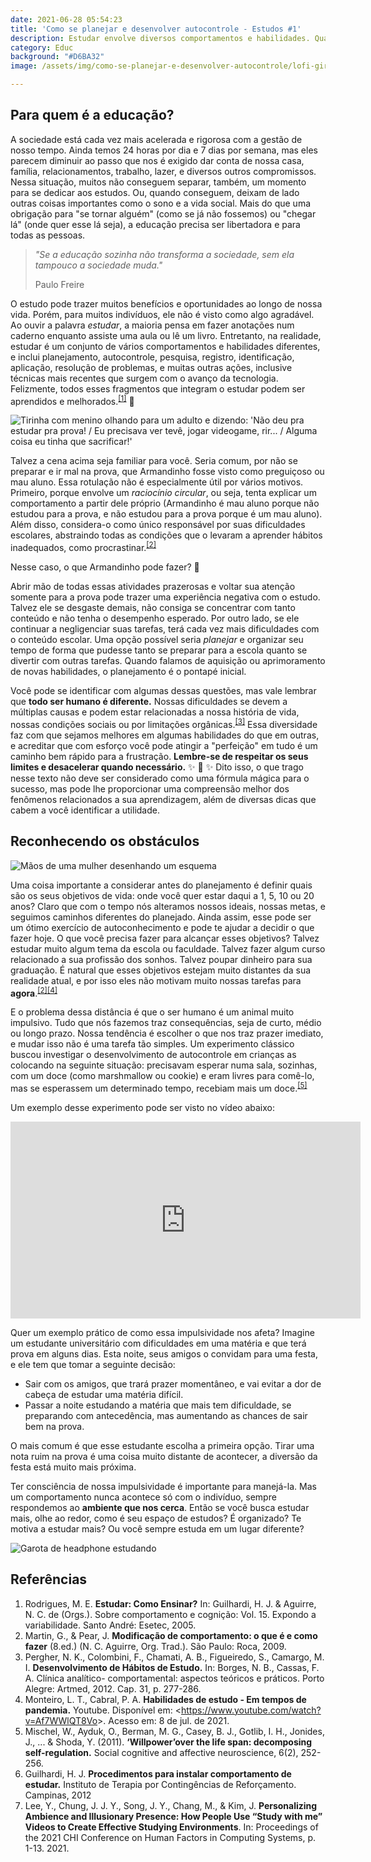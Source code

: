 ```yaml
---
date: 2021-06-28 05:54:23
title: 'Como se planejar e desenvolver autocontrole - Estudos #1'
description: Estudar envolve diversos comportamentos e habilidades. Qual é a importância do planejamento e da autogestão nesse processo?
category: Educ
background: "#D6BA32"
image: /assets/img/como-se-planejar-e-desenvolver-autocontrole/lofi-girl.jpeg

---
```


## Para quem é a educação?

A sociedade está cada vez mais acelerada e rigorosa com a gestão de nosso tempo. Ainda temos 24 horas por dia e 7 dias por semana, mas eles parecem diminuir ao passo que nos é exigido dar conta de nossa casa, família, relacionamentos, trabalho, lazer, e diversos outros compromissos. Nessa situação, muitos não conseguem separar, também, um momento para se dedicar aos estudos. Ou, quando conseguem, deixam de lado outras coisas importantes como o sono e a vida social. Mais do que uma obrigação para "se tornar alguém" (como se já não fossemos) ou "chegar lá" (onde quer esse lá seja), a educação precisa ser libertadora e para todas as pessoas.

> _"Se a educação sozinha não transforma a sociedade, sem ela tampouco a sociedade muda."_
>
> Paulo Freire

O estudo pode trazer muitos benefícios e oportunidades ao longo de nossa vida. Porém, para muitos indivíduos, ele não é visto como algo agradável. Ao ouvir a palavra _estudar_, a maioria pensa em fazer anotações num caderno enquanto assiste uma aula ou lê um livro. Entretanto, na realidade, estudar é um conjunto de vários comportamentos e habilidades diferentes, e inclui planejamento, autocontrole, pesquisa, registro, identificação, aplicação, resolução de problemas, e muitas outras ações, inclusive técnicas mais recentes que surgem com o avanço da tecnologia. Felizmente, todos esses fragmentos que integram o estudar podem ser aprendidos e melhorados.<sup>[[1]](#cite_note-1)</sup> :raised_hands:



![Tirinha com menino olhando para um adulto e dizendo: 'Não deu pra estudar pra prova! / Eu precisava ver tevê, jogar videogame, rir... / Alguma coisa eu tinha que sacrificar!'](/assets/img/como-se-planejar-e-desenvolver-autocontrole/armandinho-estudar.png "Armandinho. Autoria: Alexandre Beck") 

Talvez a cena acima seja familiar para você. Seria comum, por não se preparar e ir mal na prova, que Armandinho fosse visto como preguiçoso ou mau aluno. Essa rotulação não é especialmente útil por vários motivos. Primeiro, porque envolve um _raciocínio circular_, ou seja, tenta explicar um comportamento a partir dele próprio (Armandinho é mau aluno porque não estudou para a prova, e não estudou para a prova porque é um mau aluno). Além disso, considera-o como único responsável por suas dificuldades escolares, abstraindo todas as condições que o levaram a aprender hábitos inadequados, como procrastinar.<sup>[[2]](#cite_note-2)</sup>

Nesse caso, o que Armandinho pode fazer? :thinking:

Abrir mão de todas essas atividades prazerosas e voltar sua atenção somente para a prova pode trazer uma experiência negativa com o estudo. Talvez ele se desgaste demais, não consiga se concentrar com tanto conteúdo e não tenha o desempenho esperado. Por outro lado, se ele continuar a negligenciar suas tarefas, terá cada vez mais dificuldades com o conteúdo escolar. Uma opção possível seria _planejar_ e organizar seu tempo de forma que pudesse tanto se preparar para a escola quanto se divertir com outras tarefas. Quando falamos de aquisição ou aprimoramento de novas habilidades, o planejamento é o pontapé inicial.

Você pode se identificar com algumas dessas questões, mas vale lembrar que **todo ser humano é diferente.** Nossas dificuldades se devem a múltiplas causas e podem estar relacionadas a nossa história de vida, nossas condições sociais ou por limitações orgânicas.<sup>[[3]](#cite_note-3)</sup> Essa diversidade faz com que sejamos melhores em algumas habilidades do que em outras, e acreditar que com esforço você pode atingir a "perfeição" em tudo é um caminho bem rápido para a frustração. **Lembre-se de respeitar os seus limites e desacelerar quando necessário.** :sparkles: :brain: :sparkles: Dito isso, o que trago nesse texto não deve ser considerado como uma fórmula mágica para o sucesso, mas pode lhe proporcionar uma compreensão melhor dos fenômenos relacionados a sua aprendizagem, além de diversas dicas que cabem a você identificar a utilidade.

## Reconhecendo os obstáculos

![Mãos de uma mulher desenhando um esquema](/assets/img/como-se-planejar-e-desenvolver-autocontrole/kelly-sikkema.jpg "Autoria: Kelly Sikkema")

Uma coisa importante a considerar antes do planejamento é definir quais são os seus objetivos de vida: onde você quer estar daqui a 1, 5, 10 ou 20 anos? Claro que com o tempo nós alteramos nossos ideais, nossas metas, e seguimos caminhos diferentes do planejado. Ainda assim, esse pode ser um ótimo exercício de autoconhecimento e pode te ajudar a decidir o que fazer hoje. O que você precisa fazer para alcançar esses objetivos? Talvez estudar muito algum tema da escola ou faculdade. Talvez fazer algum curso relacionado a sua profissão dos sonhos. Talvez poupar dinheiro para sua graduação. É natural que esses objetivos estejam muito distantes da sua realidade atual, e por isso eles não motivam muito nossas tarefas para **agora**.<sup>[[2]](#cite_note-2)</sup><sup>[[4]](#cite_note-4)</sup> 

E o problema dessa distância é que o ser humano é um animal muito impulsivo. Tudo que nós fazemos traz consequências, seja de curto, médio ou longo prazo. Nossa tendência é escolher o que nos traz prazer imediato, e mudar isso não é uma tarefa tão simples. Um experimento clássico buscou investigar o desenvolvimento de autocontrole em crianças as colocando na seguinte situação: precisavam esperar numa sala, sozinhas, com um doce (como marshmallow ou cookie) e eram livres para comê-lo, mas se esperassem um determinado tempo, recebiam mais um doce.<sup>[[5]](#cite_note-5)</sup>

Um exemplo desse experimento pode ser visto no vídeo abaixo:

<iframe width="560" height="315" src="https://www.youtube.com/embed/Bn_U6JjFWfo" frameborder="0" allow="accelerometer; autoplay; clipboard-write; encrypted-media; gyroscope; picture-in-picture" allowfullscreen></iframe>

Quer um exemplo prático de como essa impulsividade nos afeta? Imagine um estudante universitário com dificuldades em uma matéria e que terá prova em alguns dias. Esta noite, seus amigos o convidam para uma festa, e ele tem que tomar a seguinte decisão:

- Sair com os amigos, que trará prazer momentâneo, e vai evitar a dor de cabeça de estudar uma matéria difícil. 
- Passar a noite estudando a matéria que mais tem dificuldade, se preparando com antecedência, mas aumentando as chances de sair bem na prova.

O mais comum é que esse estudante escolha a primeira opção. Tirar uma nota ruim na prova é uma coisa muito distante de acontecer, a diversão da festa está muito mais próxima.

Ter consciência de nossa impulsividade é importante para manejá-la. Mas um comportamento nunca acontece só com o indivíduo, sempre respondemos ao **ambiente que nos cerca**. Então se você busca estudar mais, olhe ao redor, como é seu espaço de estudos? É organizado? Te motiva a estudar mais? Ou você sempre estuda em um lugar diferente?


![Garota de headphone estudando](/assets/img/como-se-planejar-e-desenvolver-autocontrole/lofi-girl.jpeg "Lofi girl. Autoria: Juan Pablo Machado")



## Referências
<ol>
<li id="cite_note-1">Rodrigues, M. E. <strong>Estudar: Como Ensinar?</strong> In: Guilhardi, H. J. & Aguirre, N. C. de (Orgs.). Sobre comportamento e cognição: Vol. 15. Expondo a variabilidade. Santo André: Esetec, 2005. </li>
<li id="cite_note-2">Martin, G., & Pear, J. <strong>Modificação de comportamento: o que é e como fazer</strong> (8.ed.) (N. C. Aguirre, Org. Trad.). São Paulo: Roca, 2009.</li>
<li id="cite_note-3">Pergher, N. K., Colombini, F., Chamati, A. B., Figueiredo, S., Camargo, M. I. <strong>Desenvolvimento de Hábitos de Estudo.</strong> In: Borges, N. B., Cassas, F. A. Clínica analítico- comportamental: aspectos teóricos e práticos. Porto Alegre: Artmed, 2012. Cap. 31, p. 277-286.</li>
<li id="cite_note-4">Monteiro, L. T., Cabral, P. A. <strong>Habilidades de estudo - Em tempos de pandemia.</strong> Youtube. Disponível em: &lt;<a href="https://www.youtube.com/watch?v=Af7WWlQT8Vo" target="_blank" rel="noopener noreferrer">https://www.youtube.com/watch?v=Af7WWlQT8Vo</a>&gt;. Acesso em: 8 de jul. de 2021. </li>
<li id="cite_note-5">Mischel, W., Ayduk, O., Berman, M. G., Casey, B. J., Gotlib, I. H., Jonides, J., ... & Shoda, Y. (2011). <strong>‘Willpower’over the life span: decomposing self-regulation.</strong> Social cognitive and affective neuroscience, 6(2), 252-256.</li>
<li id="cite_note-6">Guilhardi, H. J. <strong>Procedimentos para instalar comportamento de estudar.</strong> Instituto de Terapia por Contingências de Reforçamento. Campinas, 2012</li>
<li>Lee, Y., Chung, J. J. Y., Song, J. Y., Chang, M., & Kim, J. <strong>Personalizing Ambience and Illusionary Presence: How People Use “Study with me” Videos to Create Effective Studying Environments</strong>. In: Proceedings of the 2021 CHI Conference on Human Factors in Computing Systems, p. 1-13. 2021.</li>
</ol>